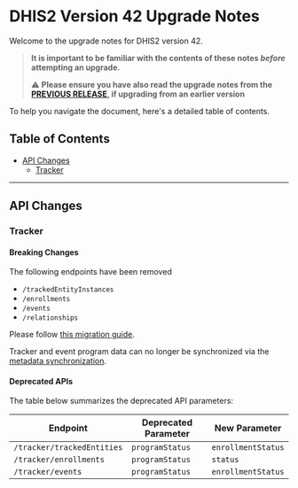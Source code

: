 # DHIS2 Version 42 Upgrade Notes

Welcome to the upgrade notes for DHIS2 version 42.

> **It is important to be familiar with the contents of these notes *before* attempting an upgrade.**
>
> :warning: **Please ensure you have also read the upgrade notes from the [PREVIOUS RELEASE](../2.41/README.md), if upgrading from an earlier version**

To help you navigate the document, here's a detailed table of contents.

## Table of Contents

  - [API Changes](#api-changes)
    - [Tracker](#tracker)

---
## API Changes

### Tracker

#### Breaking Changes

The following endpoints have been removed

* `/trackedEntityInstances`
* `/enrollments`
* `/events`
* `/relationships`

Please follow [this migration
guide](https://docs.dhis2.org/en/develop/using-the-api/dhis-core-version-master/tracker-deprecated.html#webapi_tracker_migration).

Tracker and event program data can no longer be synchronized via the [metadata
synchronization](https://docs.dhis2.org/en/use/user-guides/dhis-core-version-master/exchanging-data/metadata-synchronization.html#about-data-and-metadata-synchronization).

#### Deprecated APIs

The table below summarizes the deprecated API parameters:

| Endpoint                   | Deprecated Parameter   | New Parameter        |
|----------------------------|------------------------|----------------------|
| `/tracker/trackedEntities` | `programStatus`        | `enrollmentStatus`   |
| `/tracker/enrollments`     | `programStatus`        | `status`             |
| `/tracker/events`          | `programStatus`        | `enrollmentStatus`   |

